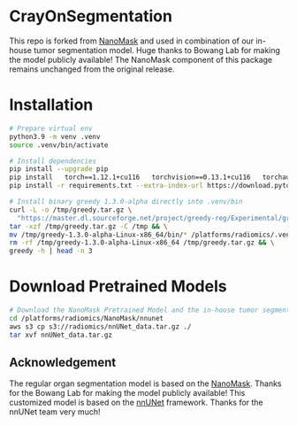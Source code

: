 # CrayOnSegmentation

This repo is forked from [NanoMask](https://github.com/bowang-lab/NanoMASK) and used in combination of our in-house tumor segmentation model. Huge thanks to Bowang Lab for making the model publicly available! The NanoMask component of this package remains unchanged from the original release.

# Installation

```bash
# Prepare virtual env
python3.9 -m venv .venv
source .venv/bin/activate

# Install dependencies
pip install --upgrade pip
pip install   torch==1.12.1+cu116   torchvision==0.13.1+cu116   torchaudio==0.12.1   --index-url https://download.pytorch.org/whl/cu116
pip install -r requirements.txt --extra-index-url https://download.pytorch.org/whl/cu116

# Install binary greedy 1.3.0-alpha directly into .venv/bin
curl -L -o /tmp/greedy.tar.gz \
  "https://master.dl.sourceforge.net/project/greedy-reg/Experimental/greedy-1.3.0-alpha-Linux-x86_64.tar.gz?viasf=1" && \
tar -xzf /tmp/greedy.tar.gz -C /tmp && \
mv /tmp/greedy-1.3.0-alpha-Linux-x86_64/bin/* /platforms/radiomics/.venv/bin/ && \
rm -rf /tmp/greedy-1.3.0-alpha-Linux-x86_64 /tmp/greedy.tar.gz && \
greedy -h | head -n 3
```

# Download Pretrained Models
```bash
# Download the NanoMask Pretrained Model and the in-house tumor segmentation model from the private AWS S3 repo. Credentials can be found from CrayonAI AWS us-east-1 S3
cd /platforms/radiomics/NanoMask/nnunet
aws s3 cp s3://radiomics/nnUNet_data.tar.gz ./
tar xvf nnUNet_data.tar.gz
```

## Acknowledgement
The regular organ segmentation model is based on the [NanoMask](https://github.com/bowang-lab/NanoMASK). Thanks for the Bowang Lab for making the model publicly available!
This customized model is based on the [nnUNet](https://github.com/MIC-DKFZ/nnUNet) framework. Thanks for the nnUNet team very much!
